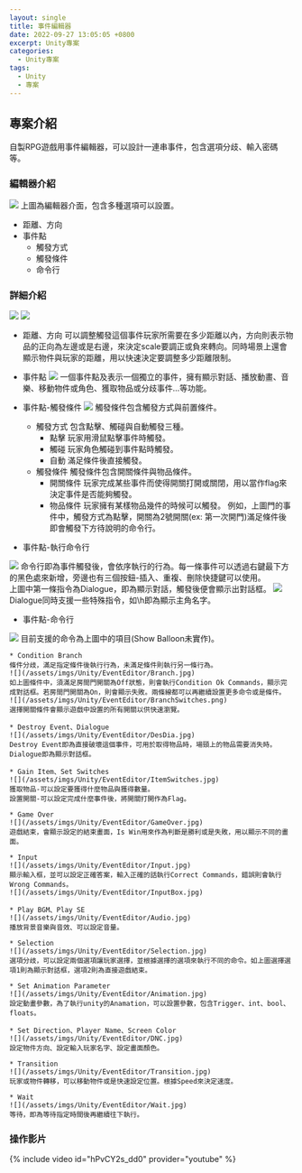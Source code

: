 ```yaml
---
layout: single
title: 事件編輯器
date: 2022-09-27 13:05:05 +0800
excerpt: Unity專案
categories:
  - Unity專案
tags:
  - Unity
  - 專案
---
```


## 專案介紹

自製RPG遊戲用事件編輯器，可以設計一連串事件，包含選項分歧、輸入密碼等。

### 編輯器介紹
![](/assets/imgs/Unity/EventEditor/Editor.jpg)
上圖為編輯器介面，包含多種選項可以設置。
* 距離、方向
* 事件點
    * 觸發方式
    * 觸發條件
    * 命令行

### 詳細介紹
![](/assets/imgs/Unity/EventEditor/DisDir.jpg)
![](/assets/imgs/Unity/EventEditor/DisHint.jpg)
* 距離、方向
可以調整觸發這個事件玩家所需要在多少距離以內，方向則表示物品的正向為左邊或是右邊，來決定scale要調正或負來轉向。同時場景上還會顯示物件與玩家的距離，用以快速決定要調整多少距離限制。

* 事件點
![](/assets/imgs/Unity/EventEditor/EventPoint.jpg)
一個事件點及表示一個獨立的事件，擁有顯示對話、播放動畫、音樂、移動物件或角色、獲取物品或分歧事件...等功能。  
* 事件點-觸發條件
![](/assets/imgs/Unity/EventEditor/Condition.png)
觸發條件包含觸發方式與前置條件。
    * 觸發方式
    包含點擊、觸碰與自動觸發三種。
        * 點擊
        玩家用滑鼠點擊事件時觸發。
        * 觸碰
        玩家角色觸碰到事件點時觸發。
        * 自動
        滿足條件後直接觸發。
    * 觸發條件
    觸發條件包含開關條件與物品條件。
        * 開關條件
        玩家完成某些事件而使得開關打開或關閉，用以當作flag來決定事件是否能夠觸發。
        * 物品條件
        玩家擁有某樣物品幾件的時候可以觸發。
例如，上圖門的事件中，觸發方式為點擊，開關為2號開關(ex: 第一次開門)滿足條件後即會觸發下方待說明的命令行。
* 事件點-執行命令行  

![](/assets/imgs/Unity/EventEditor/Command.jpg)
命令行即為事件觸發後，會依序執行的行為。每一條事件可以透過右鍵最下方的黑色處來新增，旁邊也有三個按鈕-插入、重複、刪除快捷鍵可以使用。  
上圖中第一條指令為Dialogue，即為顯示對話，觸發後便會顯示出對話框。
![](/assets/imgs/Unity/EventEditor/Dialogue.jpg)
Dialogue同時支援一些特殊指令，如\h即為顯示主角名字。
* 事件點-命令行  

![](/assets/imgs/Unity/EventEditor/NewCommand.png)
目前支援的命令為上圖中的項目(Show Balloon未實作)。

    * Condition Branch
    條件分歧，滿足指定條件後執行行為，未滿足條件則執行另一條行為。
    ![](/assets/imgs/Unity/EventEditor/Branch.jpg)
    如上圖條件中，須滿足房間門開關為Off狀態，則會執行Condition Ok Commands，顯示完成對話框。若房間門開關為On，則會顯示失敗。兩條線都可以再繼續設置更多命令或是條件。
    ![](/assets/imgs/Unity/EventEditor/BranchSwitches.png)
    選擇開關條件會顯示遊戲中設置的所有開關以供快速瀏覽。

    * Destroy Event、Dialogue
    ![](/assets/imgs/Unity/EventEditor/DesDia.jpg)
    Destroy Event即為直接破壞這個事件，可用於取得物品時，場頸上的物品需要消失時。  
    Dialogue即為顯示對話框。

    * Gain Item、Set Switches
    ![](/assets/imgs/Unity/EventEditor/ItemSwitches.jpg)
    獲取物品-可以設定要獲得什麼物品與獲得數量。  
    設置開關-可以設定完成什麼事件後，將開關打開作為Flag。

    * Game Over
    ![](/assets/imgs/Unity/EventEditor/GameOver.jpg)
    遊戲結束，會顯示設定的結束畫面，Is Win用來作為判斷是勝利或是失敗，用以顯示不同的畫面。

    * Input
    ![](/assets/imgs/Unity/EventEditor/Input.jpg)
    顯示輸入框，並可以設定正確答案，輸入正確的話執行Correct Commands，錯誤則會執行Wrong Commands。
    ![](/assets/imgs/Unity/EventEditor/InputBox.jpg)

    * Play BGM、Play SE
    ![](/assets/imgs/Unity/EventEditor/Audio.jpg)
    播放背景音樂與音效、可以設定音量。

    * Selection
    ![](/assets/imgs/Unity/EventEditor/Selection.jpg)
    選項分歧，可以設定兩個選項讓玩家選擇，並根據選擇的選項來執行不同的命令。如上圖選擇選項1則為顯示對話框，選項2則為直接遊戲結束。
    
    * Set Animation Parameter
    ![](/assets/imgs/Unity/EventEditor/Animation.jpg)
    設定動畫參數，為了執行unity的Anamation，可以設置參數，包含Trigger、int、bool、floats。
    
    * Set Direction、Player Name、Screen Color
    ![](/assets/imgs/Unity/EventEditor/DNC.jpg)
    設定物件方向、設定輸入玩家名字、設定畫面顏色。
    
    * Transition
    ![](/assets/imgs/Unity/EventEditor/Transition.jpg)
    玩家或物件轉移，可以移動物件或是快速設定位置。根據Speed來決定速度。
    
    * Wait
    ![](/assets/imgs/Unity/EventEditor/Wait.jpg)
    等待，即為等待指定時間後再繼續往下執行。

### 操作影片
{% include video id="hPvCY2s_dd0" provider="youtube" %}